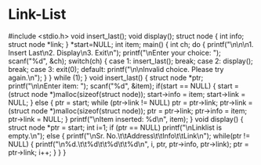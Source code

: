 Link-List
=========
#include <stdio.h>
void insert_last();
void display();
struct node
{
int info;
struct node *link;
} *start=NULL;
int item;
main()
{
int ch;
do
{
printf("\n\n\n1. Insert Last\n2. Display\n3. Exit\n");
printf("\nEnter your choice: ");
scanf("%d", &ch);
switch(ch)
{
case 1:
insert_last();
break;
case 2:
display();
break;
case 3:
exit(0);
default:
printf("\n\nInvalid choice. Please try again.\n");
}
} while (1);
}
void insert_last()
{
struct node *ptr;
printf("\n\nEnter item: ");
scanf("%d", &item);
if(start == NULL)
{
start = (struct node *)malloc(sizeof(struct node));
start->info = item;
start->link = NULL;
}
else
{
ptr = start;
while (ptr->link != NULL)
ptr = ptr->link;
ptr->link = (struct node *)malloc(sizeof(struct node));
ptr = ptr->link;
ptr->info = item;
ptr->link = NULL;
}
printf("\nItem inserted: %d\n", item);
}
void display()
{
struct node *ptr = start;
int i=1;
if (ptr == NULL)
printf("\nLinklist is empty.\n");
else
{
printf("\nSr. No.\t\tAddress\t\tInfo\t\tLink\n");
while(ptr != NULL)
{
printf("\n%d.\t\t%d\t\t%d\t\t%d\n", i, ptr, ptr->info,
ptr->link);
ptr = ptr->link;
i++;
}
}
}
